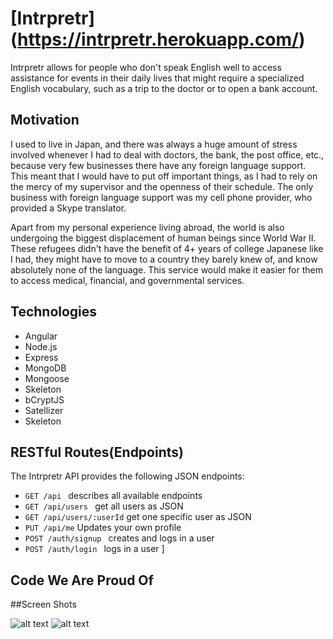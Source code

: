 # [Intrpretr] (https://intrpretr.herokuapp.com/)
Intrpretr allows for people who don't speak English well to access assistance for events in their daily lives that might require a specialized English vocabulary, such as a trip to the doctor or to open a bank account.

## Motivation
I used to live in Japan, and there was always a huge amount of stress involved whenever I had to deal with doctors, the bank, the post office, etc., because very few businesses there have any foreign language support. This meant that I would have to put off important things, as I had to rely on the mercy of my supervisor and the openness of their schedule. The only business with foreign language support was my cell phone provider, who provided a Skype translator.

Apart from my personal experience living abroad, the world is also undergoing the biggest displacement of human beings since World War II. These refugees didn't have the benefit of 4+ years of college Japanese like I had, they might have to move to a country they barely knew of, and know absolutely none of the language. This service would make it easier for them to access medical, financial, and governmental services.

## Technologies

* Angular
* Node.js
* Express
* MongoDB
* Mongoose
* Skeleton
* bCryptJS
* Satellizer
* Skeleton


## RESTful Routes(Endpoints)

The Intrpretr API provides the following JSON endpoints:

* ```GET /api ``` describes all available endpoints
* ```GET /api/users ``` get all users as JSON
* ```GET /api/users/:userId``` get one specific user as JSON
* ```PUT /api/me``` Updates your own profile
* ```POST /auth/signup ``` creates and logs in a user
* ```POST /auth/login ``` logs in a user
]

## Code We Are Proud Of
##Screen Shots

![alt text](public/images/neighborhoodCard.png "neighborhood card")
![alt text](public/images/placeCard.png "place card")

